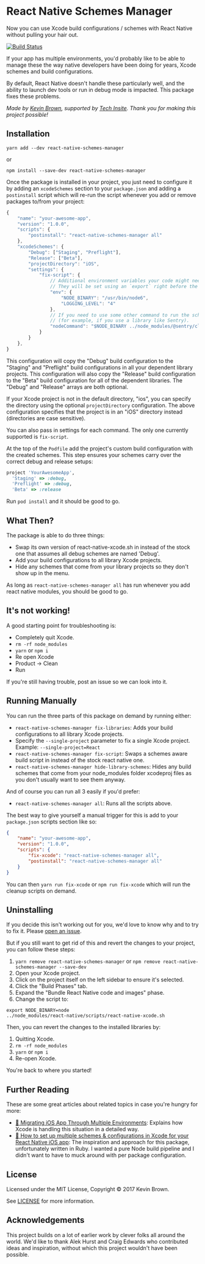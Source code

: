 # React Native Schemes Manager

Now you can use Xcode build configurations / schemes with React Native without pulling your hair out.

[![Build Status](https://travis-ci.org/thekevinbrown/react-native-schemes-manager.svg?branch=master)](https://travis-ci.org/thekevinbrown/react-native-schemes-manager)

If your app has multiple environments, you'd probably like to be able to manage these the way native developers have been doing for years, Xcode schemes and build configurations.

By default, React Native doesn't handle these particularly well, and the ability to launch dev tools or run in debug mode is impacted. This package fixes these problems.

_Made by [Kevin Brown](https://twitter.com/kevinbrowntech), supported by [Tech Insite](http://techin.site/). Thank you for making this project possible!_

## Installation

```
yarn add --dev react-native-schemes-manager
```

or

```
npm install --save-dev react-native-schemes-manager
```

Once the package is installed in your project, you just need to configure it by adding an `xcodeSchemes` section to your `package.json` and adding a `postinstall` script which will re-run the script whenever you add or remove packages to/from your project:

```js
{
	"name": "your-awesome-app",
	"version": "1.0.0",
	"scripts": {
		"postinstall": "react-native-schemes-manager all"
	},
	"xcodeSchemes": {
		"Debug": ["Staging", "Preflight"],
		"Release": ["Beta"],
		"projectDirectory": "iOS",
		"settings": {
			"fix-script": {
				// Additional environment variables your code might need
				// They will be set using an `export` right before the scheme manager script runs.
				"env": {
					"NODE_BINARY": "/usr/bin/node6",
					"LOGGING_LEVEL": "4"
				},
				// If you need to use some other command to run the scheme manager script
				// (for example, if you use a library like Sentry).
				"nodeCommand": "$NODE_BINARY ../node_modules/@sentry/cli/bin/sentry-cli react-native xcode"
			}
		}
	},
}
```

This configuration will copy the "Debug" build configuration to the "Staging" and "Preflight" build configurations in all your dependent library projects. This configuration will also copy the "Release" build configuration to the "Beta" build configuration for all of the dependent libraries. The "Debug" and "Release" arrays are both optional.

If your Xcode project is not in the default directory, "ios", you can specify the directory using the optional `projectDirectory` configuration. The above configuration specifies that the project is in an "iOS" directory instead (directories are case sensitive).

You can also pass in settings for each command. The only one currently supported is `fix-script`.

At the top of the `Podfile` add the project's custom build configuration with the created schemes. This step ensures your schemes carry over the correct debug and release setups:

```Ruby
project 'YourAwesomeApp',
  'Staging' => :debug,
  'Preflight' => :debug,
  'Beta' => :release
```

Run `pod install` and it should be good to go.

## What Then?

The package is able to do three things:

- Swap its own version of react-native-xcode.sh in instead of the stock one that assumes all debug schemes are named 'Debug'.
- Add your build configurations to all library Xcode projects.
- Hide any schemes that come from your library projects so they don't show up in the menu.

As long as `react-native-schemes-manager all` has run whenever you add react native modules, you should be good to go.

## It's not working!

A good starting point for troubleshooting is:

- Completely quit Xcode.
- `rm -rf node_modules`
- `yarn` or `npm i`
- Re open Xcode
- Product -> Clean
- Run

If you're still having trouble, post an issue so we can look into it.

## Running Manually

You can run the three parts of this package on demand by running either:

- `react-native-schemes-manager fix-libraries`: Adds your build configurations to all library Xcode projects.
- Specify the `--single-project` parameter to fix a single Xcode project. Example: `--single-project=React`
- `react-native-schemes-manager fix-script`: Swaps a schemes aware build script in instead of the stock react native one.
- `react-native-schemes-manager hide-library-schemes`: Hides any build schemes that come from your node_modules folder xcodeproj files as you don't usually want to see them anyway.

And of course you can run all 3 easily if you'd prefer:

- `react-native-schemes-manager all`: Runs all the scripts above.

The best way to give yourself a manual trigger for this is add to your `package.json` scripts section like so:

```json
{
	"name": "your-awesome-app",
	"version": "1.0.0",
	"scripts": {
		"fix-xcode": "react-native-schemes-manager all",
		"postinstall": "react-native-schemes-manager all"
	}
}
```

You can then `yarn run fix-xcode` or `npm run fix-xcode` which will run the cleanup scripts on demand.

## Uninstalling

If you decide this isn't working out for you, we'd love to know why and to try to fix it. Please [open an issue](https://github.com/thekevinbrown/react-native-schemes-manager/issues/new).

But if you still want to get rid of this and revert the changes to your project, you can follow these steps:

1. `yarn remove react-native-schemes-manager` or `npm remove react-native-schemes-manager --save-dev`
1. Open your Xcode project.
1. Click on the project itself on the left sidebar to ensure it's selected.
1. Click the "Build Phases" tab.
1. Expand the "Bundle React Native code and images" phase.
1. Change the script to:

```
export NODE_BINARY=node
../node_modules/react-native/scripts/react-native-xcode.sh
```

Then, you can revert the changes to the installed libraries by:

1. Quitting Xcode.
1. `rm -rf node_modules`
1. `yarn` or `npm i`
1. Re-open Xcode.

You're back to where you started!

## Further Reading

These are some great articles about related topics in case you're hungry for more:

- [📝 Migrating iOS App Through Multiple Environments](http://www.blackdogfoundry.com/blog/migrating-ios-app-through-multiple-environments/): Explains how Xcode is handling this situation in a detailed way.
- [📝 How to set up multiple schemes & configurations in Xcode for your React Native iOS app](https://zeemee.engineering/how-to-set-up-multiple-schemes-configurations-in-xcode-for-your-react-native-ios-app-7da4b5237966#.vsq9mlgv8): The inspiration and approach for this package, unfortunately written in Ruby. I wanted a pure Node build pipeline and I didn't want to have to muck around with per package configuration.

## License

Licensed under the MIT License, Copyright © 2017 Kevin Brown.

See [LICENSE](./LICENSE) for more information.

## Acknowledgements

This project builds on a lot of earlier work by clever folks all around the world. We'd like to thank Alek Hurst and Craig Edwards who contributed ideas and inspiration, without which this project wouldn't have been possible.
